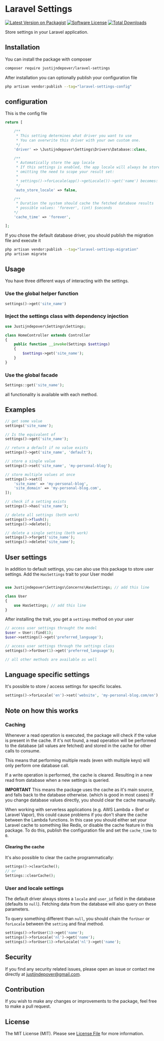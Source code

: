 # Laravel Settings

[![Latest Version on Packagist](https://img.shields.io/packagist/v/justijndepover/laravel-settings.svg?style=flat-square)](https://packagist.org/packages/justijndepover/laravel-settings)
[![Software License](https://img.shields.io/badge/license-MIT-brightgreen.svg?style=flat-square)](LICENSE.md)
[![Total Downloads](https://img.shields.io/packagist/dt/justijndepover/laravel-settings.svg?style=flat-square)](https://packagist.org/packages/justijndepover/laravel-settings)

Store settings in your Laravel application.

## Installation

You can install the package with composer

```sh
composer require justijndepover/laravel-settings
```

After installation you can optionally publish your configuration file

```sh
php artisan vendor:publish --tag="laravel-settings-config"
```

## configuration

This is the config file

```php
return [

    /**
     * This setting determines what driver you want to use
     * You can overwrite this driver with your own custom one.
     */
    'driver' => \Justijndepover\Settings\Drivers\Database::class,

    /**
     * Automatically store the app locale
     * If this settings is enabled, the app locale will always be stored in database
     * omitting the need to scope your result set:
     *
     * settings()->forLocale(app()->getLocale())->get('name') becomes: settings()->get('name')
     */
    'auto_store_locale' => false,

    /**
     * Duration the system should cache the fetched database results
     * possible values: 'forever', (int) $seconds
    */
    'cache_time' => 'forever',

];
```

If you chose the default database driver, you should publish the migration file and execute it

```sh
php artisan vendor:publish --tag="laravel-settings-migration"
php artisan migrate
```

## Usage

You have three different ways of interacting with the settings.

### Use the global helper function

```php
settings()->get('site_name')
```

### Inject the settings class with dependency injection

```php
use Justijndepover\Settings\Settings;

class HomeController extends Controller
{
    public function __invoke(Settings $settings)
    {
        $settings->get('site_name');
    }
}
```

### Use the global facade

```php
Settings::get('site_name');
```

all functionality is available with each method.

## Examples

```php
// get some value
settings('site_name');

// Is the equivalent of
settings()->get('site_name');

// return a default if no value exists
settings()->get('site_name', 'default');

// store a single value
settings()->set('site_name', 'my-personal-blog');

// store multiple values at once
settings()->set([
    'site_name' => 'my-personal-blog',
    'site_domain' => 'my-personal-blog.com',
]);

// check if a setting exists
settings()->has('site_name');

// delete all settings (both work)
settings()->flush();
settings()->delete();

// delete a single setting (both work)
settings()->forget('site_name');
settings()->delete('site_name');
```

## User settings

In addition to default settings, you can also use this package to store user settings.
Add the `HasSettings` trait to your User model

```php

use Justijndepover\Settings\Concerns\HasSettings; // add this line

class User
{
    use HasSettings; // add this line
}
```

After installing the trait, you get a `settings` method on your user
```php
// access user settings throught the model
$user = User::find(1);
$user->settings()->get('preferred_language');

// access user settings through the settings class
settings()->forUser(1)->get('preferred_language');

// all other methods are available as well
```

## Language specific settings

It's possible to store / access settings for specific locales.
```php
settings()->forLocale('en')->set('website', 'my-personal-blog.com/en');
```

## Note on how this works

### Caching

Whenever a read operation is executed, the package will check if the value is present in the cache.
If it's not found, a read operation will be performed to the database (all values are fetched) and stored in the cache for other calls to consume.

This means that performing multiple reads (even with multiple keys) will only perform one database call.

If a write operation is performed, the cache is cleared. Resulting in a new read from database when a new settings is queried.

**IMPORTANT**
This means the package uses the cache as it's main source, and falls back to the database otherwise. (which is good in most cases)
If you change database values directly, you should clear the cache manually.

When working with serverless applications (e.g. AWS Lambda + Bref or Laravel Vapor), this could cause problems if you don't share the cache between the Lambda functions.
In this case you should either set your Laravel cache to something like Redis, or disable the cache feature in this package. To do this, publish the configuration file and set the `cache_time` to `0`.

#### Clearing the cache
It's also possible to clear the cache programmatically:
```php
settings()->clearCache();
// or
Settings::clearCache();
```

### User and locale settings

The default driver always stores a `locale` and `user_id` field in the database (defaults to `null`).
Fetching data from the database will also query on these parameters.

To query something different than `null`, you should chain the `forUser` or `forLocale` between the `setting` and final method.

```php
settings()->forUser(1)->get('name');
settings()->forLocale('nl')->get('name');
settings()->forUser(1)->forLocale('nl')->get('name');
```

## Security

If you find any security related issues, please open an issue or contact me directly at [justijndepover@gmail.com](justijndepover@gmail.com).

## Contribution

If you wish to make any changes or improvements to the package, feel free to make a pull request.

## License

The MIT License (MIT). Please see [License File](LICENSE.md) for more information.
